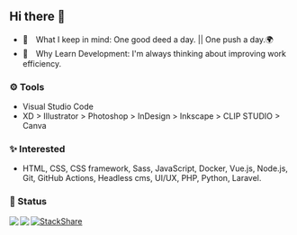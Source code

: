 ## Hi there 🐾

- 🌹　What I keep in mind: One good deed a day. || One push a day.🌍
- 🤔　Why Learn Development: I'm always thinking about improving work efficiency.

### ⚙ Tools

- Visual Studio Code  
- XD > Illustrator > Photoshop > InDesign > Inkscape > CLIP STUDIO > Canva

### ✨ Interested

- HTML, CSS, CSS framework, Sass, JavaScript, Docker, Vue.js, Node.js, Git, GitHub Actions, Headless cms, UI/UX, PHP, Python, Laravel.

### 🌱 Status

<a href="https://github.com/chum9625">
  <img align="left" src="https://github-readme-stats.vercel.app/api?username=chum9625&hide=stars,contribs&count_private=true&show_icons=true&theme=gotham" />
</a>
<a href="https://github.com/chum9625">
  <img align="left" src="https://github-readme-stats.vercel.app/api/top-langs/?username=chum9625&langs_count=8&layout=compact&theme=react" />  
</a>

[![StackShare](http://img.shields.io/badge/tech-stack-0690fa.svg?style=flat)](https://stackshare.io/chum9625/my-stack)

<!--
**chum9625/chum9625** ✨ _Saving cute emoji_ ✨

- 👯 I’m looking to collaborate on ...
- 💬 Ask me about ...
- 📫 How to reach me: ...
- 😄
-->
